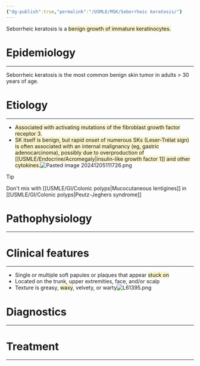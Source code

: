 ```yaml
---
{"dg-publish":true,"permalink":"/USMLE/MSK/Seborrheic keratosis/"}
---
```


Seborrheic keratosis is a <span style="background:rgba(240, 200, 0, 0.2)">benign growth of immature keratinocytes.</span>
# Epidemiology
---
Seborrheic keratosis is the most common benign skin tumor in adults > 30 years of age.

# Etiology
---
- <span style="background:rgba(240, 200, 0, 0.2)">Associated with activating mutations of the fibroblast growth factor receptor 3.  </span>
- <span style="background:rgba(240, 200, 0, 0.2)">SK itself is benign, but rapid onset of numerous SKs (Leser-Trélat sign) is often associated with an internal malignancy (eg, gastric adenocarcinoma), possibly due to overproduction of [[USMLE/Endocrine/Acromegaly\|insulin-like growth factor 1]] and other cytokines.</span>![Pasted image 20241205111726.png](/img/user/appendix/Pasted%20image%2020241205111726.png)

>[!tip] 
>Don't mix with [[USMLE/GI/Colonic polyps\|Mucocutaneous lentigines]] in [[USMLE/GI/Colonic polyps\|Peutz-Jeghers syndrome]]


# Pathophysiology
---


# Clinical features
---
- Single or multiple soft papules or plaques that appear <span style="background:rgba(240, 200, 0, 0.2)">stuck on</span>
- Located on the trunk, upper extremities, face, and/or scalp
- Texture is greasy, <span style="background:rgba(240, 200, 0, 0.2)">waxy</span>, velvety, or warty![L61395.png](/img/user/appendix/L61395.png)

# Diagnostics
---


# Treatment
---


